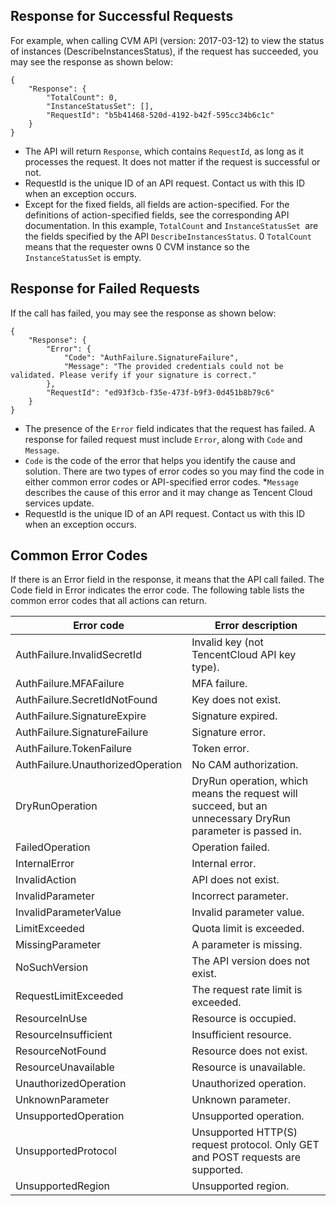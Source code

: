 ## Response for Successful Requests

For example, when calling CVM API (version: 2017-03-12) to view the status of instances (DescribeInstancesStatus), if the request has succeeded, you may see the response as shown below:

    {
        "Response": {
            "TotalCount": 0,
            "InstanceStatusSet": [],
            "RequestId": "b5b41468-520d-4192-b42f-595cc34b6c1c"
        }
    }

* The API will return `Response`, which contains `RequestId`, as long as it processes the request. It does not matter if the request is successful or not. 
* RequestId is the unique ID of an API request. Contact us with this ID when an exception occurs.
* Except for the fixed fields, all fields are action-specified. For the definitions of action-specified fields, see the corresponding API documentation. In this example, `TotalCount` and `InstanceStatusSet `are the fields specified by the API `DescribeInstancesStatus`. 0 `TotalCount` means that the requester owns 0 CVM instance so the `InstanceStatusSet` is empty.

## Response for Failed Requests

If the call has failed, you may see the response as shown below:

    {
        "Response": {
            "Error": {
                "Code": "AuthFailure.SignatureFailure",
                "Message": "The provided credentials could not be validated. Please verify if your signature is correct."
            },
            "RequestId": "ed93f3cb-f35e-473f-b9f3-0d451b8b79c6"
        }
    }

* The presence of the `Error` field indicates that the request has failed. A response for failed request must include `Error`, along with `Code` and `Message`.
* `Code` is the code of the error that helps you identify the cause and solution. There are two types of error codes so you may find the code in either common error codes or API-specified error codes.
*`Message` describes the cause of this error and it may change as Tencent Cloud services update.
* RequestId is the unique ID of an API request. Contact us with this ID when an exception occurs.


## Common Error Codes


If there is an Error field in the response, it means that the API call failed. The Code field in Error indicates the error code. The following table lists the common error codes that all actions can return.


| Error code | Error description |
|----------|----------|
| AuthFailure.InvalidSecretId | Invalid key (not TencentCloud API key type). |
| AuthFailure.MFAFailure | MFA failure. |
| AuthFailure.SecretIdNotFound | Key does not exist. |
| AuthFailure.SignatureExpire | Signature expired. |
| AuthFailure.SignatureFailure | Signature error. |
| AuthFailure.TokenFailure | Token error. |
| AuthFailure.UnauthorizedOperation | No CAM authorization. |
| DryRunOperation | DryRun operation, which means the request will succeed, but an unnecessary DryRun parameter is passed in. |
| FailedOperation | Operation failed. |
| InternalError | Internal error. |
| InvalidAction | API does not exist. |
| InvalidParameter | Incorrect parameter. |
| InvalidParameterValue | Invalid parameter value. |
| LimitExceeded | Quota limit is exceeded. |
| MissingParameter | A parameter is missing. |
| NoSuchVersion | The API version does not exist. |
| RequestLimitExceeded | The request rate limit is exceeded. |
| ResourceInUse | Resource is occupied. |
| ResourceInsufficient | Insufficient resource. |
| ResourceNotFound | Resource does not exist. |
| ResourceUnavailable | Resource is unavailable. |
| UnauthorizedOperation | Unauthorized operation. |
| UnknownParameter | Unknown parameter. |
| UnsupportedOperation | Unsupported operation. |
| UnsupportedProtocol | Unsupported HTTP(S) request protocol. Only GET and POST requests are supported. |
| UnsupportedRegion | Unsupported region. |
